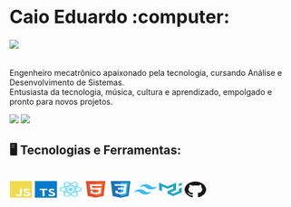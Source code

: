  <div  style="display:flex flex-direction: row;">
    <h1 style="font-size:32px"> Caio Eduardo :computer: </h1>
    <a href="https://www.linkedin.com/in/caio-eduardo-ireno-84941a142/" target="_blank"><img src="https://img.shields.io/badge/-LinkedIn-%230077B5?style=for-the-badge&logo=linkedin&logoColor=white" target="_blank"></a> 
  </div>
  <br>
    <p >Engenheiro mecatrônico apaixonado pela tecnologia, cursando Análise e Desenvolvimento de Sistemas.<br>Entusiasta da tecnologia, música, cultura e aprendizado, empolgado e pronto para novos projetos.</p>
    
   <img height="180em" src="https://github-readme-stats.vercel.app/api?username=caio-ireno&theme=tokyonight&text_color=FFFFFF&show_icons=true&include_all_commits=true&count_private=true"/>
    <img height="180em" src="https://github-readme-stats.vercel.app/api/top-langs/?username=caio-ireno&layout=compact&langs_count=6&theme=tokyonight&text_color=FFFFFF"/>
  </a>

## 🖥️ Tecnologias e Ferramentas:

<div style="display: inline_block"><br>
  <img align="center" alt="Caio-Js" height="30" width="40" src="https://raw.githubusercontent.com/devicons/devicon/master/icons/javascript/javascript-plain.svg">
  <img align="center" alt="Caio-Ts" height="30" width="40" src="https://raw.githubusercontent.com/devicons/devicon/master/icons/typescript/typescript-plain.svg">
  <img align="center" alt="Caio-React" height="30" width="40" src="https://raw.githubusercontent.com/devicons/devicon/master/icons/react/react-original.svg">
  <img align="center" alt="Caio-HTML" height="30" width="40" src="https://raw.githubusercontent.com/devicons/devicon/master/icons/html5/html5-original.svg">
  <img align="center" alt="Caio-CSS" height="30" width="40" src="https://raw.githubusercontent.com/devicons/devicon/master/icons/css3/css3-original.svg">

  <img align="center" alt="Caio-Tailwindcss" height="30" width="40" src="https://raw.githubusercontent.com/devicons/devicon/1119b9f84c0290e0f0b38982099a2bd027a48bf1/icons/tailwindcss/tailwindcss-plain.svg">
  <img align="center" alt="Caio-materialui" height="30" width="40" src="https://raw.githubusercontent.com/devicons/devicon/1119b9f84c0290e0f0b38982099a2bd027a48bf1/icons/materialui/materialui-plain.svg">
  <img align="center" alt="Caio-GitHub" height="30" width="40" src="https://raw.githubusercontent.com/devicons/devicon/master/icons/github/github-original.svg">
</div>
